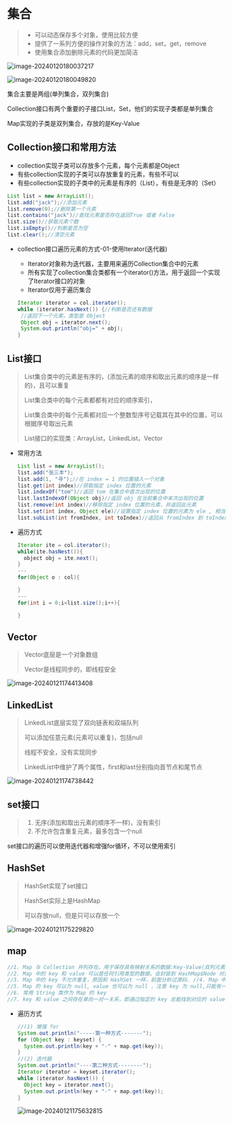 # 集合

>
>
>* 可以动态保存多个对象，使用比较方便
>* 提供了一系列方便的操作对象的方法：add，set，get，remove
>* 使用集合添加删除元素的代码更加简洁

![image-20240120180037217](D:\study-for-qiuzhao\java\assets\image-20240120180037217.png)

![image-20240120180049820](D:\study-for-qiuzhao\java\assets\image-20240120180049820.png)

集合主要是两组(单列集合，双列集合)

Collection接口有两个重要的子接口List，Set，他们的实现子类都是单列集合

Map实现的子类是双列集合，存放的是Key-Value

## Collection接口和常用方法

* collection实现子类可以存放多个元素，每个元素都是Object
* 有些collection实现的子类可以存放重复的元素，有些不可以
* 有些collection实现的子类中的元素是有序的（List），有些是无序的（Set）

```java
List list = new ArrayList();
list.add("jack");//添加元素
list.remove(0);//删除第一个元素
list.contains("jack")//查找元素是否存在返回True 或者 False
list.size()//获取元素个数
list.isEmpty()//判断是否为空
list.clear();//清空元素
```

* collection接口遍历元素的方式-01-使用Iterator(迭代器)

  * Iterator对象称为迭代器，主要用来遍历Collection集合中的元素
  * 所有实现了collection集合类都有一个iterator()方法，用于返回一个实现了Iterator接口的对象
  * Iterator仅用于遍历集合

  ```java
  Iterator iterator = col.iterator();
  while (iterator.hasNext()) {//判断是否还有数据
   //返回下一个元素，类型是 Object
   Object obj = iterator.next();
   System.out.println("obj=" + obj);
  }
  ```

## List接口

>
>
>List集合类中的元素是有序的，(添加元素的顺序和取出元素的顺序是一样的)，且可以重复
>
>List集合类中的每个元素都都有对应的顺序索引，
>
>List集合类中的每个元素都对应一个整数型序号记载其在其中的位置，可以根据序号取出元素
>
>List接口的实现类：ArrayList，LinkedList，Vector

* 常用方法

  ```java
  List list = new ArrayList();
  list.add("张三丰");
  list.add(1, "寻");//在 index = 1 的位置插入一个对象
  list.get(int index)//获取指定 index 位置的元素
  list.indexOf("tom")//返回 tom 在集合中首次出现的位置
  list.lastIndexOf(Object obj)//返回 obj 在当前集合中末次出现的位置
  list.remove(int index)//移除指定 index 位置的元素，并返回此元素    
  list.set(int index, Object ele)//设置指定 index 位置的元素为 ele , 相当于是替换.  
  list.subList(int fromIndex, int toIndex)//返回从 fromIndex 到 toIndex 位置的子集合
  ```

* 遍历方式

  ```java
  Iterator ite = col.iterator();
  while(ite.hasNest()){
  	object obj = ite.next();
  }
  ---
  for(Object o : col){
  
  }
  ---
  for(int i = 0;i<list.size();i++){
  
  }
  ```

## Vector

>
>
>Vector底层是一个对象数组
>
>Vector是线程同步的，即线程安全

![image-20240121174413408](D:\study-for-qiuzhao\java\assets\image-20240121174413408.png)

## LinkedList

>
>
>LinkedList底层实现了双向链表和双端队列
>
>可以添加任意元素(元素可以重复)，包括null
>
>线程不安全，没有实现同步
>
>LinkedList中维护了两个属性，first和last分别指向首节点和尾节点

![image-20240121174738442](D:\study-for-qiuzhao\java\assets\image-20240121174738442.png)

## set接口

>
>
>1. 无序(添加和取出元素的顺序不一样)，没有索引
>2. 不允许包含重复元素，最多包含一个null

set接口的遍历可以使用迭代器和增强for循环，不可以使用索引

## HashSet

>
>
>HashSet实现了set接口
>
>HashSet实际上是HashMap
>
>可以存放null，但是只可以存放一个

![image-20240121175229820](D:\study-for-qiuzhao\java\assets\image-20240121175229820.png)

## map

```java
//1. Map 与 Collection 并列存在。用于保存具有映射关系的数据:Key-Value(双列元素)
//2. Map 中的 key 和 value 可以是任何引用类型的数据，会封装到 HashMap$Node 对象中
//3. Map 中的 key 不允许重复，原因和 HashSet 一样，前面分析过源码. //4. Map 中的 value 可以重复
//5. Map 的 key 可以为 null, value 也可以为 null ，注意 key 为 null,只能有一个，value 为 null ,可以多个
//6. 常用 String 类作为 Map 的 key
//7. key 和 value 之间存在单向一对一关系，即通过指定的 key 总能找到对应的 value
```

* 遍历方式

  ```java
  //(1) 增强 for
  System.out.println("-----第一种方式-------");
  for (Object key : keyset) {
  	System.out.println(key + "-" + map.get(key));
  }
  //(2) 迭代器
  System.out.println("----第二种方式--------");
  Iterator iterator = keyset.iterator();
  while (iterator.hasNext()) {
  	Object key = iterator.next();
  	System.out.println(key + "-" + map.get(key));
  }
  ```

  ![image-20240121175632815](D:\study-for-qiuzhao\java\assets\image-20240121175632815.png)

  